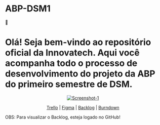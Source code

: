 # ABP-DSM1

👋 <h1>Olá! Seja bem-vindo ao repositório oficial da Innovatech. Aqui você acompanha todo o processo de desenvolvimento do projeto da ABP do primeiro
semestre de DSM.</h1>
<p align="center">
<a href="https://ibb.co/WxFxhdF"><img src="https://i.ibb.co/Pm4mLb4/Screenshot-1.png" alt="Screenshot-1" border="0"></a>
</p>

<p align="center">
<a href="https://trello.com/b/Zq9DXif1/abp-s1-plataforma-scrum">Trello</a> | <a href="https://www.figma.com/file/3XwwS8l4t1NWeAINtgRX2n/Untitled?type=design&node-id=0%3A1&mode=design&t=k4hpImu9r1hWivGf-1">Figma</a> | <a href="https://github.com/orgs/InovatechLabs/projects/2" target="_blank">Backlog</a> | <a href="https://ibb.co/VjpQKgC" target="_blank">Burndown</a>
</p>

<p>OBS: Para visualizar o Backlog, esteja logado no GitHub!</p>
